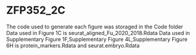 # ZFP352_2C
The code used to generate each figure was storaged in the Code folder
Data used in Figure 1C is seurat_aligned_Fu_2020_2018.Rdata
Data used in Supplementary Figure 1F,Supplementary Figure 4L,Supplementary Figure 6H is protein_markers.Rdata and seurat.embryo.Rdata
